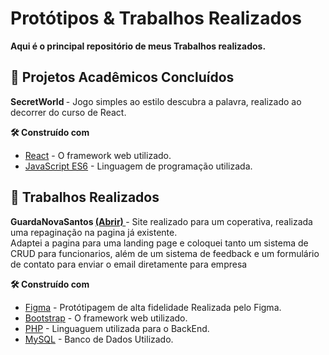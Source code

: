 # Protótipos & Trabalhos Realizados

<strong> Aqui é o principal repositório de meus Trabalhos realizados. </strong>

## 🚀 Projetos Acadêmicos Concluídos

<strong> SecretWorld </strong> - Jogo simples ao estilo descubra a palavra, realizado ao decorrer do curso de React.

<strong>🛠️ Construído com</strong>

- [React](https://react.dev/) - O framework web utilizado.
- [JavaScript ES6](https://www.w3schools.com/js/js_es6.asp) - Linguagem de programação utilizada.

## 🚀 Trabalhos Realizados

<strong> GuardaNovaSantos <a href="https://guardanovadesantos.com.br/"> (Abrir) </a> </strong> - Site realizado para um coperativa, realizada uma repaginação na pagina já existente.<br>
Adaptei a pagina para uma landing page e coloquei tanto um sistema de CRUD para funcionarios, além de um sistema de feedback e um formulário de contato para enviar o email diretamente para empresa <br>

<strong>🛠️ Construído com</strong>

- [Figma](https://www.mysql.com/) - Protótipagem de alta fidelidade Realizada pelo Figma.
- [Bootstrap](https://getbootstrap.com/docs/5.3/getting-started/introduction/) - O framework web utilizado.
- [PHP](https://www.php.net/manual/en/intro.spl.php) - Linguaguem utilizada para o BackEnd.
- [MySQL](https://www.mysql.com/) - Banco de Dados Utilizado.
